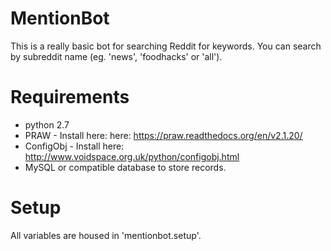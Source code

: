 # MentionBot
This is a really basic bot for searching Reddit for keywords. You can search by subreddit name (eg. 'news', 'foodhacks' or 'all').

# Requirements
 - python 2.7
 - PRAW - Install here: here: https://praw.readthedocs.org/en/v2.1.20/
 - ConfigObj - Install here: http://www.voidspace.org.uk/python/configobj.html
 - MySQL or compatible database to store records.

# Setup
All variables are housed in 'mentionbot.setup'.
